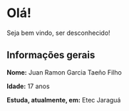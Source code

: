 # Olá!

Seja bem vindo, ser desconhecido!

## Informações gerais

**Nome:** Juan Ramon Garcia Taeño Filho

**Idade:** 17 anos

**Estuda, atualmente, em:** Etec Jaraguá
